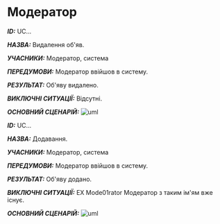 # Модератор
***ID:*** UC...
    
***НАЗВА:*** Видалення об'яв.
    
***УЧАСНИКИ:*** Модератор, система

***ПЕРЕДУМОВИ:*** Модератор ввійшов в систему.

***РЕЗУЛЬТАТ:*** Об'яву видалено.

***ВИКЛЮЧНІ СИТУАЦІЇ:*** Відсутні.

***ОСНОВНИЙ СЦЕНАРІЙ:***
![uml](http://www.plantuml.com/plantuml/png/XP51IiDW48Nt_ob-kd7Z2Socdi4J2Er2C5LCN0XPn0PrPq2aAxLNg261dzgaLtZlHhvC8JGWk1eo_tnltfjCa_JoBhsFhrrsFekl5fcpXdTd-4276WrpRBX4nzohyOrWZNVxE669YiMfLzsoy7pIt0iQZmf1y0O_28939BrFqmbynDO4L5g9x8sSu6rCJ2ANNJmawJpEnAwPssY7baNFxhb2hRdA3DO7njlCmV4pLtoDXbJ_hb__9JWsCJXaESv_lEQBI_41E_DfbgjUMdMdR8sMjYprq2SQxdJqCkZsLqlIcritdIzc-aE_)


***ID:*** UC...
    
***НАЗВА:*** Додавання.
    
***УЧАСНИКИ:*** Модератор, система

***ПЕРЕДУМОВИ:*** Модератор ввійшов в систему.

***РЕЗУЛЬТАТ:*** Об'яву додано.

***ВИКЛЮЧНІ СИТУАЦІЇ:*** EX Mode01rator Модератор з таким ім'ям вже існує.

***ОСНОВНИЙ СЦЕНАРІЙ:***
![uml](http://www.plantuml.com/plantuml/png/NP2nIiDG58Rt-nI7EhWuw9eiBTXH2jN1LKZGWaabkGv2XjeWujGbEAdF4CL0g6dw2lzv8tyEMA7JJSxvltk-SuUvlyhyVNBhYb6KpDB2MK5SW3Vq-4QZ2zIwHAyBOU4JhHKg-pdK5RwqF1AUQor5dvXxHYC42HlOXhph7VQfZrWRp6F3nDQe0Qh_z21qnVb3xkEa86UD_N6XI-S-bcnsVUFb88kZGB1blqEB7t20Z2_bR78wFZwPZYucqzrg0JvqIVqMdPPQ6SKBNyss8zlGQgChxlE2NcXBOqerRDQxdPYhJUVF9lVpEpUCquZF-0i0)    
